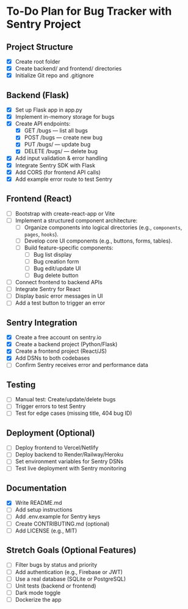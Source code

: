 # To-Do Plan for Bug Tracker with Sentry Project

## Project Structure
- [x] Create root folder
- [x] Create backend/ and frontend/ directories
- [x] Initialize Git repo and .gitignore

## Backend (Flask)
- [x] Set up Flask app in app.py
- [x] Implement in-memory storage for bugs
- [x] Create API endpoints:
    - [x] GET /bugs — list all bugs
    - [x] POST /bugs — create new bug
    - [x] PUT /bugs/<id> — update bug
    - [x] DELETE /bugs/<id> — delete bug
- [x] Add input validation & error handling
- [x] Integrate Sentry SDK with Flask
- [x] Add CORS (for frontend API calls)
- [x] Add example error route to test Sentry

## Frontend (React)
- [ ] Bootstrap with create-react-app or Vite
- [ ] Implement a structured component architecture:
    - [ ] Organize components into logical directories (e.g., `components`, `pages`, `hooks`).
    - [ ] Develop core UI components (e.g., buttons, forms, tables).
    - [ ] Build feature-specific components:
        - [ ] Bug list display
        - [ ] Bug creation form
        - [ ] Bug edit/update UI
        - [ ] Bug delete button
- [ ] Connect frontend to backend APIs
- [ ] Integrate Sentry for React
- [ ] Display basic error messages in UI
- [ ] Add a test button to trigger an error

## Sentry Integration
- [x] Create a free account on sentry.io
- [x] Create a backend project (Python/Flask)
- [x] Create a frontend project (React/JS)
- [x] Add DSNs to both codebases
- [ ] Confirm Sentry receives error and performance data

## Testing
- [ ] Manual test: Create/update/delete bugs
- [ ] Trigger errors to test Sentry
- [ ] Test for edge cases (missing title, 404 bug ID)

## Deployment (Optional)
- [ ] Deploy frontend to Vercel/Netlify
- [ ] Deploy backend to Render/Railway/Heroku
- [ ] Set environment variables for Sentry DSNs
- [ ] Test live deployment with Sentry monitoring

## Documentation
- [x] Write README.md
- [ ] Add setup instructions
- [ ] Add .env.example for Sentry keys
- [ ] Create CONTRIBUTING.md (optional)
- [ ] Add LICENSE (e.g., MIT)

## Stretch Goals (Optional Features)
- [ ] Filter bugs by status and priority
- [ ] Add authentication (e.g., Firebase or JWT)
- [ ] Use a real database (SQLite or PostgreSQL)
- [ ] Unit tests (backend or frontend)
- [ ] Dark mode toggle
- [ ] Dockerize the app